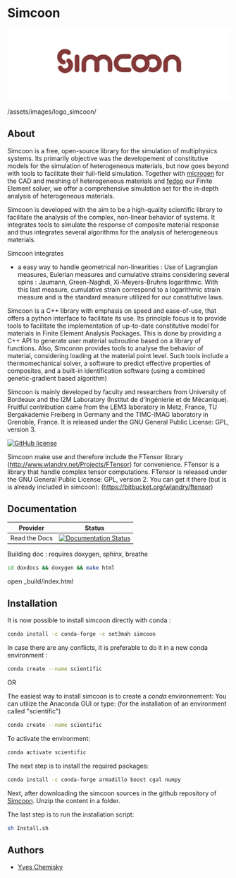 Simcoon
=========


[![Simcoon Logo](https://github.com/3MAH/3mah.github.io/blob/master/assets/images/logo_simcoon/simcoon_logo_text.png?raw=true)](https://github.com/3MAH/simcoon)

/assets/images/logo_simcoon/

About
-----

Simcoon is a free, open-source library for the simulation of multiphysics systems. Its primarily objective was the developement of constitutive models for the simulation of heterogeneous materials, but now goes beyond with tools to facilitate their full-field simulation. Together with [microgen](https://github.com/3MAH/microgen) for the CAD and meshing of heterogeneous materials and [fedoo](https://github.com/3MAH/fedoo) our Finite Element solver, we offer a comprehensive simulation set for the in-depth analysis of heterogeneous materials.

Simcoon is developed with the aim to be a high-quality scientific library to facilitate the analysis of the complex, non-linear behavior of systems. It integrates tools to simulate the response of composite material response and thus integrates several algorithms for the analysis of heterogeneous materials.

Simcoon integrates 
- a easy way to handle geometrical non-linearities : Use of Lagrangian measures, Eulerian measures and cumulative strains considering several spins : Jaumann, Green-Naghdi, Xi-Meyers-Bruhns logarithmic. With this last measure, cumulative strain correspond to a logarithmic strain measure and is the standard measure utilized for our constitutive laws. 

Simcoon is a C++ library with emphasis on speed and ease-of-use, that offers a python interface to facilitate its use. Its principle focus is to provide tools to facilitate the implementation of up-to-date constitutive model for materials in Finite Element Analysis Packages. This is done by providing a C++ API to generate user material subroutine based on a library of functions. Also, Simconnn provides tools to analyse the behavior of material, considering loading at the material point level. Such tools include a thermomechanical solver, a software to predict effective properties of composites, and a built-in identification software (using a combined genetic-gradient based algorithm)

Simcoon is mainly developed by faculty and researchers from University of Bordeaux and the I2M Laboratory (Institut de d'Ingénierie et de Mécanique). Fruitful contribution came from the LEM3 laboratory in Metz, France, TU Bergakademie Freiberg in Germany and the TIMC-IMAG laboratory in Grenoble, France. It is released under the GNU General Public License: GPL, version 3.

[![GitHub license](https://img.shields.io/badge/licence-GPL%203-blue.svg)](https://github.com/chemiskyy/simcoon/blob/master/LICENSE.txt)

Simcoon make use and therefore include the FTensor library (http://www.wlandry.net/Projects/FTensor) for convenience. FTensor is a library that handle complex tensor computations. FTensor is released under the GNU General Public License: GPL, version 2. You can get it there (but is is already included in simcoon): (https://bitbucket.org/wlandry/ftensor)

Documentation
--------------

Provider      | Status
--------      | ------
Read the Docs | [![Documentation Status](https://readthedocs.org/projects/simcoon/badge/?version=latest&style=plastic)](http://simcoon.readthedocs.io/en/latest)


Building doc :
requires doxygen, sphinx, breathe

```bash
cd doxdocs && doxygen && make html
```

open _build/index.html


Installation
------------

It is now possible to install simcoon directly with conda :
```bash
conda install -c conda-forge -c set3mah simcoon
```
In case there are any conflicts, it is preferable to do it in a new conda environment :
```bash
conda create --name scientific
```

OR

The easiest way to install simcoon is to create a *conda* environnement: You can utilize the Anaconda GUI or type:
(for the installation of an environment called "scientific")

```bash
conda create --name scientific
```

To activate the environment: 

```bash
conda activate scientific
```

The next step is to install the required packages:

```bash
conda install -c conda-forge armadillo boost cgal numpy
```

Next, after downloading the simcoon sources in the github repository of [Simcoon](https://github.com/3MAH/simcoon). Unzip the content in a folder.

The last step is to run the installation script:

```bash
sh Install.sh
```



Authors
-------
* [Yves Chemisky](https://github.com/chemiskyy)
